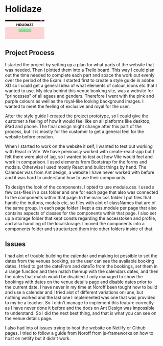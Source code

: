 # Holidaze

<img src="holidaze_promo_img.png" width="128"/>

## Project Process

I started the project by setting up a plan for what parts of the website that was needed. Then I plotted them into a Trello board. This way I could plan out the time needed to complete each part and space the work out evenly over the period of the Exam.
I started first to create a style guide in adobe XD so I could get a general idea of what elements of colour, icons etc that I wanted to use. My idea behind this venue booking site, was a website for "princesses" of all agaes and genders. Therefore I went with the pink and purple colours as well as the royal-like looking background images. I wanted to meet the feeling of exclusive and royal for the user.

After the style guide I created the project prototype, so I could give the customer a feeling of how it would feel like on all platforms like desktop, iPad and phone. The final design might change after this part of the process, but it is mostly for the customer to get a general feel for the website before creation.

When I started to work on the website it self, I wanted to test out working with React in Vite. We have previously worked with create-react-app but I felt there were alot of lag, so I wanted to test out how Vite would feel and work in comparison. I used elements from Bootstrap for the forms and modals. Otherwise I used mostly React and buildt things by hand. The Calender was from Ant design, a website I have never worked with before and it was hard to understand how to use their componants. 

To design the look of the components, I opted to use module.css. I used a few css-files in a css folder and one for each page that also was connected to the components within that page. In the main css folder I put files that handle the buttons, modals etc, so files with alot of classNames that are of the same group. In each page folder I kept a css.module per page that also contains aspects of classes for the components within that page.
I also set up a storage folder that kept consts regarding the accesstoken and profile, and also handling of the localstorage.
I moved the components into a components folder and structurized them into other folders inside of that.


## Issues

I had alot of trouble building the calendar and making iot possible to set the dates from the venues booking, so the user can see the avaliable booking dates. I tried to get the dateFrom and dateTo from the bookings, set them in a range function and then match themup with the calendars dates, and then the dates that match would be disabled. I only managed to show the bookings with dates on the venue details page and disable dates prior to the current date. I have never in my time at Noroff been tought how to build and use a calendar and I tried alot of different variations onliune, but nothing worked and the last one I implemented was one that was provided to my be a teacher. So I didn't manage to implement this feature correctly as I have never done it before and the docs on Ant Design was impossible to understand. So I did the next best thing, and that is what you can see on the venue details page.

I also had lots of issues trying to host the website on Netlify or Github pages. I tried to follow a guide from Noroff from js-frameworks on how to host on netlify but it didn't work.
